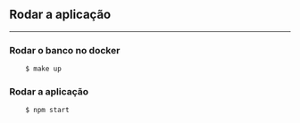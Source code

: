 ## Rodar a aplicação

----


### Rodar o banco no docker

```bash
	$ make up	
```


### Rodar a aplicação

```bash
	$ npm start
```
